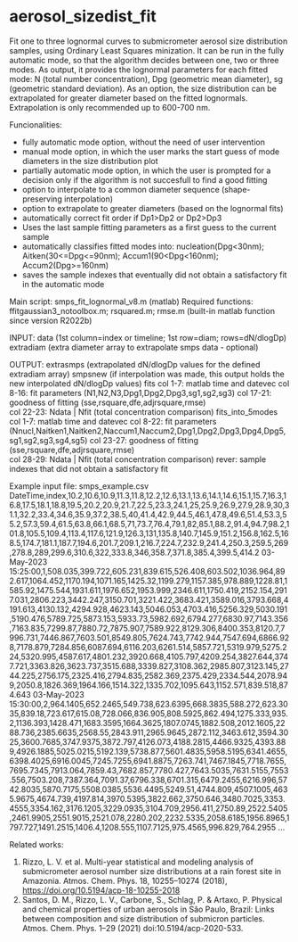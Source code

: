 # aerosol_sizedist_fit
Fit one to three lognormal curves to submicrometer aerosol size distribution samples, using Ordinary Least Squares minization.
It can be run in the fully automatic mode, so that the algorithm decides between one, two or three modes.
As output, it provides the lognormal parameters for each fitted mode: N (total number concentration), Dpg (geometric mean diameter), sg (geometric standard deviation).
As an option, the size distribution can be extrapolated for greater diameter based on the fitted lognormals.
Extrapolation is only recommended up to 600-700 nm.

Funcionalities: 
* fully automatic mode option, without the need of user intervention
* manual mode option, in which the user marks the start guess of mode diameters in the size distribution plot
* partially automatic mode option, in which the user is prompted for a decision only if the algorithm is not succesfull to find a good fitting
* option to interpolate to a common diameter sequence (shape-preserving interpolation)
* option to extrapolate to greater diameters (based on the lognormal fits)
* automatically correct fit order if Dp1>Dp2 or Dp2>Dp3
* Uses the last sample fitting parameters as a first guess to the current sample
* automatically classifies fitted modes into: nucleation(Dpg<30nm); Aitken(30<=Dpg<=90nm); Accum1(90<Dpg<160nm); Accum2(Dpg>=160nm)
* saves the sample indexes that eventually did not obtain a satisfactory fit in the automatic mode

Main script: smps_fit_lognormal_v8.m (matlab)
Required functions: ffitgaussian3_notoolbox.m; rsquared.m; rmse.m (built-in matlab function since version R2022b) 

INPUT: 
data (1st column=index or timeline; 1st row=diam; rows=dN/dlogDp)
extradiam (extra diameter array to extrapolate smps data - optional)   

OUTPUT: 
extrasmps (extrapolated dN/dlogDp values for the defined extradiam array)
smpsnew (if interpolation was made, this output holds the new interpolated dN/dlogDp values)
fits col 1-7: matlab time and datevec
	col 8-16: fit parameters (N1,N2,N3,Dpg1,Dpg2,Dpg3,sg1,sg2,sg3)
	col 17-21: goodness of fitting (sse,rsquare,dfe,adjrsquare,rmse)           
	col 22-23: Ndata | Nfit (total concentration comparison)
fits_into_5modes col 1-7: matlab time and datevec
	col 8-22: fit parameters (Nnucl,Naitken1,Naitken2,Naccum1,Naccum2,Dpg1,Dpg2,Dpg3,Dpg4,Dpg5,sg1,sg2,sg3,sg4,sg5)
	col 23-27: goodness of fitting (sse,rsquare,dfe,adjrsquare,rmse)           
	col 28-29: Ndata | Nfit (total concentration comparison)
rever: sample indexes that did not obtain a satisfactory fit  

Example input file: smps_example.csv
DateTime,index,10.2,10.6,10.9,11.3,11.8,12.2,12.6,13.1,13.6,14.1,14.6,15.1,15.7,16.3,16.8,17.5,18.1,18.8,19.5,20.2,20.9,21.7,22.5,23.3,24.1,25,25.9,26.9,27.9,28.9,30,31.1,32.2,33.4,34.6,35.9,37.2,38.5,40,41.4,42.9,44.5,46.1,47.8,49.6,51.4,53.3,55.2,57.3,59.4,61.5,63.8,66.1,68.5,71,73.7,76.4,79.1,82,85.1,88.2,91.4,94.7,98.2,101.8,105.5,109.4,113.4,117.6,121.9,126.3,131,135.8,140.7,145.9,151.2,156.8,162.5,168.5,174.7,181.1,187.7,194.6,201.7,209.1,216.7,224.7,232.9,241.4,250.3,259.5,269,278.8,289,299.6,310.6,322,333.8,346,358.7,371.8,385.4,399.5,414.2
03-May-2023 15:25:00,1,508.035,399.722,605.231,839.615,526.408,603.502,1036.964,892.617,1064.452,1170.194,1071.165,1425.32,1199.279,1157.385,978.889,1228.81,1585.92,1475.544,1931.611,1976.652,1953.999,2346.611,1750.419,2152.154,2917.031,2806.223,3442.247,3150.701,3221.422,3683.421,3589.016,3793.668,4191.613,4130.132,4294.928,4623.143,5046.053,4703.416,5256.329,5030.191,5190.476,5789.725,5873.153,5933.73,5982.692,6794.277,6830.97,7143.356,7163.835,7299.87,7880.72,7875.907,7589.922,8129.306,8400.353,8120.7,7996.731,7446.867,7603.501,8549.805,7624.743,7742.944,7547.694,6866.928,7178.879,7284.856,6087.694,6116.203,6261.514,5857.721,5319.979,5275.224,5320.995,4587.617,4801.232,3920.668,4105.797,4209.254,3827.644,3747.721,3363.826,3623.737,3515.688,3339.827,3108.362,2985.807,3123.145,2744.225,2756.175,2325.416,2794.835,2582.369,2375.429,2334.544,2078.949,2050.8,1826.369,1964.166,1514.322,1335.702,1095.643,1152.571,839.518,874.643
03-May-2023 15:30:00,2,964.1405,652.2465,549.738,623.6395,668.3835,588.272,623.3035,839.18,723.617,615.08,728.066,836.905,808.5925,862.494,1275.333,935.2,1136.393,1428.471,1683.3595,1664.3625,1807.0745,1882.508,2012.1605,2288.736,2385.6635,2568.55,2843.911,2965.9645,2872.112,3463.612,3594.3025,3600.7685,3747.9375,3872.797,4126.073,4188.2815,4466.9325,4393.889,4926.1885,5025.0215,5192.139,5738.877,5601.4835,5958.5195,6341.4655,6398.4025,6916.0045,7245.7255,6941.8875,7263.741,7467.1845,7718.7655,7695.7345,7913.064,7859.43,7682.857,7780.427,7643.5035,7631.5155,7553.556,7503.208,7387.364,7091.37,6796.338,6701.315,6479.2455,6216.996,5742.8035,5870.7175,5508.0385,5536.4495,5249.51,4744.809,4507.1005,4635.9675,4674.739,4197.814,3970.5395,3822.662,3750.646,3480.7025,3353.4555,3354.162,3176.1205,3229.0935,3104.709,2956.411,2750.89,2522.5405,2461.9905,2551.9015,2521.078,2280.202,2232.5335,2058.6185,1956.8965,1797.727,1491.2515,1406.4,1208.555,1107.7125,975.4565,996.829,764.2955
...

Related works:
1. Rizzo, L. V. et al. Multi-year statistical and modeling analysis of submicrometer aerosol number size distributions at a rain forest site in Amazonia. Atmos. Chem. Phys. 18, 10255–10274 (2018), https://doi.org/10.5194/acp-18-10255-2018
2. Santos, D. M., Rizzo, L. V., Carbone, S., Schlag, P. & Artaxo, P. Physical and chemical properties of urban aerosols in São Paulo, Brazil: Links between composition and size distribution of submicron particles. Atmos. Chem. Phys. 1–29 (2021) doi:10.5194/acp-2020-533.

